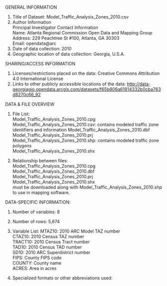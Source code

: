 GENERAL INFORMATION

1. Title of Dataset: Model_Traffic_Analysis_Zones_2010.csv
2. Author Information  
Principal Investigator Contact Information  
Name: Atlanta Regional Commission Open Data and Mapping Group  
Address: 229 Peachtree St #100, Atlanta, GA 30303  
Email: opendata@arc  
3. Date of data collection: 2010
4. Geographic location of data collection: Georgia, U.S.A. 

SHARING/ACCESS INFORMATION

1. Licenses/restrictions placed on the data: Creative Commons Attribution 4.0 International License
2. Links to other publicly accessible locations of the data: http://data-georgiagio.opendata.arcgis.com/datasets/f65b806a61914332b0cba763d8270c66_92

DATA & FILE OVERVIEW

1. File List:  
Model_Traffic_Analysis_Zones_2010.cpg  
Model_Traffic_Analysis_Zones_2010.csv: contains modeled traffic zone identifiers and information
Model_Traffic_Analysis_Zones_2010.dbf  
Model_Traffic_Analysis_Zones_2010.prj  
Model_Traffic_Analysis_Zones_2010.shp: contains modeled traffic zone polygons  
Model_Traffic_Analysis_Zones_2010.shx  

2. Relationship between files:  
Model_Traffic_Analysis_Zones_2010.cpg  
Model_Traffic_Analysis_Zones_2010.dbf  
Model_Traffic_Analysis_Zones_2010.prj  
Model_Traffic_Analysis_Zones_2010.shx  
must be downloaded along with Model_Traffic_Analysis_Zones_2010.shp to use in mapping software.  

DATA-SPECIFIC INFORMATION:

1. Number of variables: 8

2. Number of rows: 5,874

3. Variable List: 
MTAZ10: 2010 ARC Model TAZ number  
CTAZ10: 2010 Census TAZ number  
TRACT10: 2010 Census Tract number  
TAD10: 2010 Census TAD number  
SD10: 2010 ARC Superdistrict number  
FIPS: County FIPS code  
COUNTY: County name  
ACRES: Area in acres  

4. Specialized formats or other abbreviations used:


